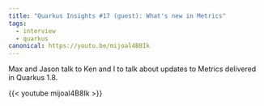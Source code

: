 ```yaml
---
title: "Quarkus Insights #17 (guest): What's new in Metrics"
tags:
  - interview
  - quarkus
canonical: https://youtu.be/mijoal4B8Ik
---
```


Max and Jason talk to Ken and I to talk about updates to Metrics delivered in Quarkus 1.8.

{{< youtube mijoal4B8Ik >}}